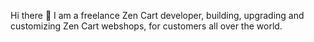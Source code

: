 Hi there 👋
I am a freelance Zen Cart developer, building, upgrading and customizing Zen Cart webshops, for customers all over the world.
